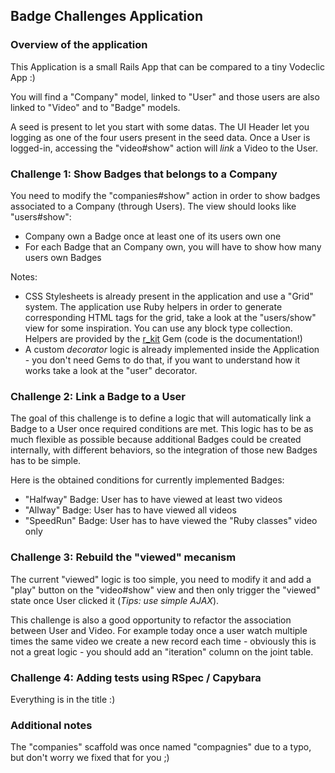 ## Badge Challenges Application

### Overview of the application

This Application is a small Rails App that can be compared to a tiny Vodeclic App :)

You will find a "Company" model, linked to "User" and those users are also linked to "Video" and to "Badge" models.

A seed is present to let you start with some datas.
The UI Header let you logging as one of the four users present in the seed data.
Once a User is logged-in, accessing the "video#show" action will *link* a Video to the User.


### Challenge 1: Show Badges that belongs to a Company

You need to modify the "companies#show" action in order to show badges associated to a Company (through Users). The view should looks like "users#show":
* Company own a Badge once at least one of its users own one
* For each Badge that an Company own, you will have to show how many users own Badges

Notes:
* CSS Stylesheets is already present in the application and use a "Grid" system. The application use Ruby helpers in order to generate corresponding HTML tags for the grid, take a look at the "users/show" view for some inspiration. You can use any block type collection. Helpers are provided by the [r_kit](https://github.com/Saphyr/r_kit) Gem (code is the documentation!)
* A custom *decorator* logic is already implemented inside the Application - you don't need Gems to do that, if you want to understand how it works take a look at the "user" decorator.


### Challenge 2: Link a Badge to a User

The goal of this challenge is to define a logic that will automatically link a Badge to a User once required conditions are met.
This logic has to be as much flexible as possible because additional Badges could be created internally, with different behaviors, so the integration of those new Badges has to be simple.

Here is the obtained conditions for currently implemented Badges:
* "Halfway" Badge: User has to have viewed at least two videos
* "Allway" Badge: User has to have viewed all videos
* "SpeedRun" Badge: User has to have viewed the "Ruby classes" video only


### Challenge 3: Rebuild the "viewed" mecanism

The current "viewed" logic is too simple, you need to modify it and add a "play" button on the "video#show" view and then only trigger the "viewed" state once User clicked it (*Tips: use simple AJAX*).

This challenge is also a good opportunity to refactor the association between User and Video. For example today once a user watch multiple times the same video we create a new record each time - obviously this is not a great logic - you should add an "iteration" column on the joint table.


### Challenge 4: Adding tests using RSpec / Capybara

Everything is in the title :)


### Additional notes

The "companies" scaffold was once named "compagnies" due to a typo, but don't worry we fixed that for you ;)
